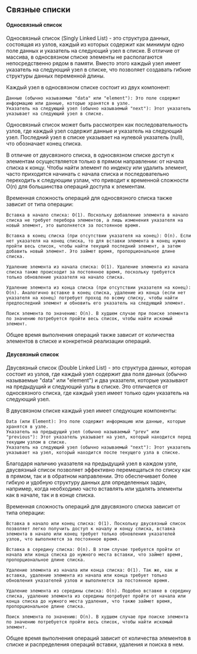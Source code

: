 ## Связные списки
#### Односвязный список
Односвязный список (Singly Linked List) - это структура данных, состоящая из узлов, каждый из которых содержит как минимум одно поле данных и указатель на следующий узел в списке. В отличие от массива, в односвязном списке элементы не располагаются непосредственно рядом в памяти. Вместо этого каждый узел имеет указатель на следующий узел в списке, что позволяет создавать гибкие структуры данных переменной длины.

Каждый узел в односвязном списке состоит из двух компонент:

    Данные (обычно называемые "data" или "element"): Это поле содержит информацию или данные, которые хранятся в узле.
    Указатель на следующий узел (обычно называемый "next"): Этот указатель указывает на следующий узел в списке.

Односвязный список может быть рассмотрен как последовательность узлов, где каждый узел содержит данные и указатель на следующий узел. Последний узел в списке указывает на нулевой указатель (null), что обозначает конец списка.

В отличие от двусвязного списка, в односвязном списке доступ к элементам осуществляется только в прямом направлении: от начала списка к концу. Чтобы найти элемент по индексу или удалить элемент, часто приходится начинать с начала списка и последовательно переходить к следующим узлам, что приводит к временной сложности O(n) для большинства операций доступа к элементам.

Временная сложность операций для односвязного списка также зависит от типа операции:

    Вставка в начало списка: O(1). Поскольку добавление элемента в начало списка не требует перебора элементов, а лишь изменения указателя на новый элемент, это выполняется за постоянное время.

    Вставка в конец списка (при отсутствии указателя на конец): O(n). Если нет указателя на конец списка, то для вставки элемента в конец нужно пройти весь список, чтобы найти текущий последний элемент, а затем добавить новый элемент. Это займет время, пропорциональное длине списка.

    Удаление элемента из начала списка: O(1). Удаление элемента из начала списка также происходит за постоянное время, поскольку требуется только обновление указателя на начало списка.

    Удаление элемента из конца списка (при отсутствии указателя на конец): O(n). Аналогично вставке в конец списка, удаление из конца (если нет указателя на конец) потребует проход по всему списку, чтобы найти предпоследний элемент и обновить его указатель на следующий элемент.

    Поиск элемента по значению: O(n). В худшем случае при поиске элемента по значению потребуется пройти весь список, чтобы найти искомый элемент.

Общее время выполнения операций также зависит от количества элементов в списке и конкретной реализации операций.

#### Двусвязный список
Двусвязный список (Double Linked List) - это структура данных, которая состоит из узлов, где каждый узел содержит два поля данных (обычно называемые "data" или "element") и два указателя, которые указывают на предыдущий и следующий узлы в списке. Это отличается от односвязного списка, где каждый узел имеет только один указатель на следующий узел.

В двусвязном списке каждый узел имеет следующие компоненты:

    Data (или Element): Это поле содержит информацию или данные, которые хранятся в узле.
    Указатель на предыдущий узел (обычно называемый "prev" или "previous"): Этот указатель указывает на узел, который находится перед текущим узлом в списке.
    Указатель на следующий узел (обычно называемый "next"): Этот указатель указывает на узел, который находится после текущего узла в списке.

Благодаря наличию указателя на предыдущий узел в каждом узле, двусвязный список позволяет эффективно перемещаться по списку как в прямом, так и в обратном направлении. Это обеспечивает более гибкую и удобную структуру данных для определенных задач, например, когда необходимо часто вставлять или удалять элементы как в начале, так и в конце списка.

Временная сложность операций для двусвязного списка зависит от типа операции:

    Вставка в начало или конец списка: О(1). Поскольку двусвязный список позволяет легко получить доступ к началу и концу списка, вставка элемента в начало или конец требует только обновления указателей узлов, что выполняется за постоянное время.

    Вставка в середину списка: O(n). В этом случае требуется пройти от начала или конца списка до нужного места вставки, что займет время, пропорциональное длине списка.

    Удаление элемента из начала или конца списка: O(1). Так же, как и вставка, удаление элемента из начала или конца требует только обновления указателей узлов и выполняется за постоянное время.

    Удаление элемента из середины списка: O(n). Подобно вставке в середину списка, удаление элемента из середины потребует пройти от начала или конца списка до нужного места удаления, что также займет время, пропорциональное длине списка.

    Поиск элемента по значению: O(n). В худшем случае при поиске элемента по значению потребуется пройти весь список, чтобы найти искомый элемент.

Общее время выполнения операций зависит от количества элементов в списке и распределения операций вставки, удаления и поиска в нем.